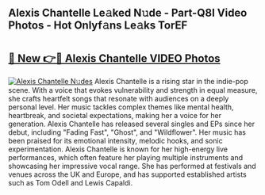 ## Alexis Chantelle Le𝚊ked N𝚞de - Part-Q8I Video Photos - Hot Onlyf𝚊ns Le𝚊ks TorEF

# <h2><a href="http://ab2199.deff.icu/?id=Alexis+Chantelle">🔗 New 👉🔴 Alexis Chantelle VIDEO Photos</a></h2>

[![Alexis Chantelle N𝚞des](https://i.imgur.com/rIISA9y.gif)](http://ab2199.deff.icu/?id=Alexis+Chantelle)
Alexis Chantelle is a rising star in the indie-pop scene. With a voice that evokes vulnerability and strength in equal measure, she crafts heartfelt songs that resonate with audiences on a deeply personal level. Her music tackles complex themes like mental health, heartbreak, and societal expectations, making her a voice for her generation. Alexis Chantelle has released several singles and EPs since her debut, including "Fading Fast", "Ghost", and "Wildflower". Her music has been praised for its emotional intensity, melodic hooks, and sonic experimentation. Alexis Chantelle is known for her high-energy live performances, which often feature her playing multiple instruments and showcasing her impressive vocal range. She has performed at festivals and venues across the UK and Europe, and has supported established artists such as Tom Odell and Lewis Capaldi.
